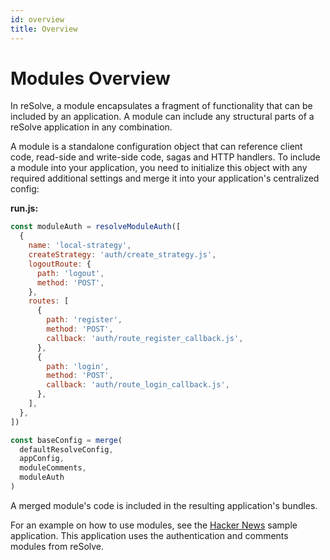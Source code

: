 ```yaml
---
id: overview
title: Overview
---
```


# Modules Overview

In reSolve, a module encapsulates a fragment of functionality that can be included by an application. A module can include any structural parts of a reSolve application in any combination.

A module is a standalone configuration object that can reference client code, read-side and write-side code, sagas and HTTP handlers. To include a module into your application, you need to initialize this object with any required additional settings and merge it into your application's centralized config:

**run.js:**

```js
const moduleAuth = resolveModuleAuth([
  {
    name: 'local-strategy',
    createStrategy: 'auth/create_strategy.js',
    logoutRoute: {
      path: 'logout',
      method: 'POST',
    },
    routes: [
      {
        path: 'register',
        method: 'POST',
        callback: 'auth/route_register_callback.js',
      },
      {
        path: 'login',
        method: 'POST',
        callback: 'auth/route_login_callback.js',
      },
    ],
  },
])

const baseConfig = merge(
  defaultResolveConfig,
  appConfig,
  moduleComments,
  moduleAuth
)
```

A merged module's code is included in the resulting application's bundles.

For an example on how to use modules, see the [Hacker News](https://github.com/reimagined/resolve/tree/master/examples/js/hacker-news) sample application. This application uses the authentication and comments modules from reSolve.
